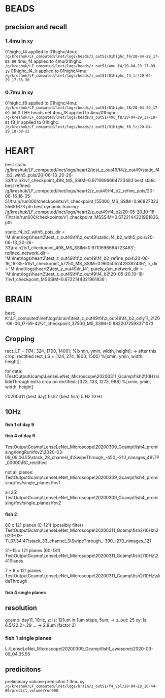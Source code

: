 # BEADS
## precision and recall
### 1.4mu in xy
01highc_f4 applied to 01highc/4mu: `/g/kreshuk/LF_computed/lnet/logs/beads/z_out51/01highc_f4/20-04-29_17-08-09`
4mu_f4 applied to 4mu/01highc: `/g/kreshuk/LF_computed/lnet/logs/beads/z_out51/4mu_f4/20-04-29_17-09-19`
01highc_f4_lr applied to 01highc/4mu: `/g/kreshuk/LF_computed/lnet/logs/beads/z_out51/01highc_f4_lr/20-04-29_17-55-30`

### 0.7mu in xy
01highc_f8 applied to 01highc/4mu: `/g/kreshuk/LF_computed/lnet/logs/beads/z_out51/01highc_f8/20-04-29_17-09-06`  # THE beads net
4mu_f8 applied to 4mu/01highc: `/g/kreshuk/LF_computed/lnet/logs/beads/z_out51/4mu_f8/20-04-29_17-10-01`
f8_lr applied to 01highc: `/g/kreshuk/LF_computed/lnet/logs/beads/z_out51/01highc_f8_lr/20-04-29_18-38-22`

# HEART
best static: /g/kreshuk/LF_computed/lnet/logs/heart2/test_z_out49/f4/z_out49/static_f4_b2_with5_pois/20-06-13_20-26-33/train2/v1_checkpoint_498_MS_SSIM=0.9710696664723483 
best static best refined: /g/kreshuk/LF_computed/lnet/logs/heart2/z_out49/f4_b2_refine_pois/20-06-16_16-35-51/train/run000/checkpoints/v1_checkpoint_155000_MS_SSIM\=0.9682732355651673.pth
best dynamic training: /g/kreshuk/LF_computed/lnet/logs/heart2/z_out49/f4_b2/20-05-20_10-18-11/train/run000/checkpoints/v1_checkpoint_MSSSIM\=0.6722144321961836.pth

static_f4_b2_with5_pois_dir = 'M:\lnet\logs\heart2\test_z_out49\f4\z_out49\static_f4_b2_with5_pois\20-06-13_20-26-33\train2\v1_checkpoint_498_MS_SSIM=0.9710696664723483';
refined_network_dir = 'M:\lnet\logs\heart2\test_z_out49\f4\z_out49\f4_b2_refine_pois\20-06-16_16-35-51\v1_checkpoint_57250_MS_SSIM\=0.9605052428382436';
lr_dir = 'M:\lnet\logs\heart2\test_z_out49\lr_f4\';
purely_dyn_network_dir = 'M:\lnet\logs\heart2\test_z_out49\f4\z_out49\f4_b2\20-05-20_10-18-11\v1_checkpoint_MSSSIM=0.6722144321961836\';



# BRAIN
best: K:\LF_computed\lnet\logs\brain1\test_z_out49\f4\z_out49\f4_b2_only11_2\20-06-06_17-59-42\v1_checkpoint_37500_MS_SSIM=0.8822072593371073

## Cropping
rect_LF = [174, 324, 1700, 1400]; %[xmin, ymin, width, height]; -> after this crop, rectified
rect_LS = [124, 274, 1800, 1500] %[xmin, ymin, width, height];

for data: \TestOutputGcamp\LenseLeNet_Microscope\20200311_Gcamp\fish2\10Hz\slideThrough
extra crop on rectified: [323, 133, 1273, 988] %[xmin, ymin, width, height]


20200311 (best day)
    fish2 (best fish)
        5 Hz
        10 Hz
        
        


## 10Hz
#### fish 1 of day 9

#### fish 4 of day 9
TestOutputGcamp\LenseLeNet_Microscope\20200309_Gcamp\fish4_promising\longRun\fov2\2020-03-09_09.06.55\stack_28_channel_4\SwipeThrough_-450_-210_nimages_49\TP_00000\RC_rectified

not all planes:
TestOutputGcamp\LenseLeNet_Microscope\20200309_Gcamp\fish4_promising\fov/single_planes/fov1

all 25:
TestOutputGcamp\LenseLeNet_Microscope\20200309_Gcamp\fish4_promising\fov/single_planes/fov2

#### fish 2
80 x 121 planes (0-121)  (possibly filter)
TestOutputGcamp\LenseLeNet_Microscope\20200311_Gcamp\fish2\10Hz\2020-03-11_07.34.47\stack_33_channel_3\SwipeThrough_-390_-270_nimages_121

31+15 x 121 planes (60-181)
TestOutputGcamp\LenseLeNet_Microscope\20200311_Gcamp\fish2\10Hz\241Planes
<!-- \2020-03-11_09.08.00\stack_1_channel_3\SwipeThrough_-450_-210_nimages_241 -->

7 * 8 x 121 planes
TestOutputGcamp\LenseLeNet_Microscope\20200311_Gcamp\fish2\10Hz\slideThrough




#### fish 4 single planes


## resolution

gcamp: day11, 10Hz,
 z:  ls: 121um in 1um steps, 5um, -> z_out: 25
 xy: ls: 6.5/22.2=.29  ... -> 2.8um (factor 2)


 ### fish 1 single planes
 L:\LenseLeNet_Microscope\20200309_Gcamp\fish1_awesome\2020-03-09_04.35.55

## predicitons
preliminary volume prediciton 1.3mu xy: `/g/kreshuk/LF_computed/lnet/logs/brain/z_out51/f4_vol/20-04-28_16-44-06/predict_volume/run000`
